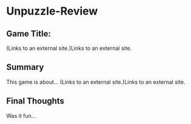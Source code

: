 # Unpuzzle-Review

## Game Title:
 (Links to an external site.)Links to an external site.

## Summary
This game is about...
 (Links to an external site.)Links to an external site.

## Final Thoughts
Was it fun...

